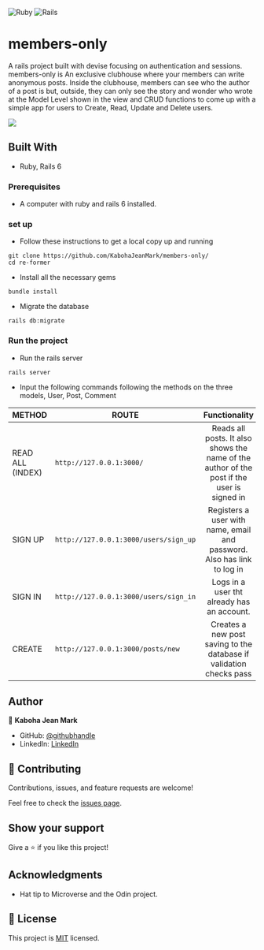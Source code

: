 <img alt="Ruby" src="https://img.shields.io/badge/ruby-%23CC342D.svg?&style=for-the-badge&logo=ruby&logoColor=white"/> <img alt="Rails" src="https://img.shields.io/badge/rails%20-%23CC0000.svg?&style=for-the-badge&logo=ruby-on-rails&logoColor=white"/>

# members-only

A rails project built with devise focusing on authentication and sessions. members-only is An exclusive clubhouse where your members can write anonymous posts. Inside the clubhouse, members can see who the author of a post is but, outside, they can only see the story and wonder who wrote at the Model Level shown in the view and CRUD functions to come up with a simple app for users to Create, Read, Update and Delete users.

![](https://img.shields.io/badge/Microverse-blueviolet)

## Built With
- Ruby, Rails 6

### Prerequisites
- A computer with ruby and rails 6 installed.

### set up 
- Follow these instructions to get a local copy up and running
```
git clone https://github.com/KabohaJeanMark/members-only/
cd re-former
```

- Install all the necessary gems
```
bundle install
```

- Migrate the database
```
rails db:migrate
```

### Run the project
- Run the rails server
```
rails server
```

- Input the following commands following the methods on the three models, User, Post, Comment

|METHOD   | ROUTE                                              | Functionality                               |                             
|--------------| -------------------------------------------------------|:-------------------------------------------:|
|    READ ALL (INDEX)     |```http://127.0.0.1:3000/``` |Reads all posts. It also shows the name of the author of the post if the user is signed in       |
|    SIGN UP      |```http://127.0.0.1:3000/users/sign_up```  |Registers a user with name, email and password. Also has link to log in            |
|    SIGN IN      |```http://127.0.0.1:3000/users/sign_in``` |Logs in a user tht already has an account.    |
|    CREATE      |```http://127.0.0.1:3000/posts/new```  | Creates a new post saving to the database if validation checks pass   |

## Author

👤 **Kaboha Jean Mark**

- GitHub: [@githubhandle](https://github.com/KabohaJeanMark)
- LinkedIn: [LinkedIn](https://www.linkedin.com/in/jean-mark-kaboha-software-engineer/)

## 🤝 Contributing

Contributions, issues, and feature requests are welcome!

Feel free to check the [issues page](https://github.com/KabohaJeanMark/micro-reddit/issues).

## Show your support

Give a ⭐️ if you like this project!

## Acknowledgments

- Hat tip to Microverse and the Odin project.

## 📝 License

This project is [MIT](./LICENSE) licensed.